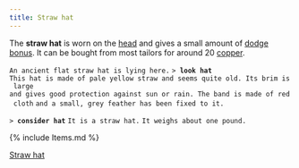 ```yaml
---
title: Straw hat
---
```


The **straw hat** is worn on the [head](head "wikilink") and gives a
small amount of [dodge bonus](dodge_bonus "wikilink"). It can be bought
from most tailors for around 20 [copper](copper "wikilink").

`An ancient flat straw hat is lying here.`
`> `**`look hat`**
`This hat is made of pale yellow straw and seems quite old. Its brim is large`
`and gives good protection against sun or rain. The band is made of red cloth`
`and a small, grey feather has been fixed to it.`

`> `**`consider hat`**
`It is a straw hat.`
`It weighs about one pound.`

{% include Items.md %}

[Straw hat](Category:_Head_items "wikilink")